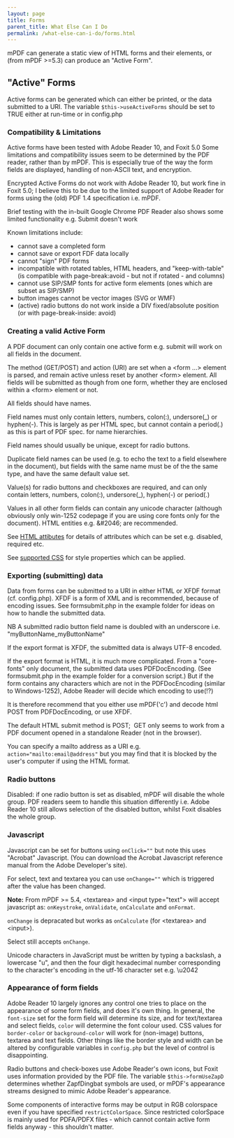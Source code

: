 ```yaml
---
layout: page
title: Forms
parent_title: What Else Can I Do
permalink: /what-else-can-i-do/forms.html
---
```


<div id="bpmbook" class="bpmbook" style="direction:ltr;">
<div class="topic_user_field">
<div id="U0">
<p>mPDF can generate a static view of HTML forms and their elements, or (from mPDF &gt;=5.3) can produce an "Active Form".</p>
<h2>"Active" Forms</h2>
<p>Active forms can be generated which can either be printed, or the data submitted to a URI. The variable <code>$this-&gt;useActiveForms</code> should be set to <span class="smallblock">TRUE</span> either at run-time or in <span class="filename">config.php</span></p>
<h3>Compatibility &amp; Limitations</h3>
<p>Active forms have been tested with Adobe Reader 10, and Foxit 5.0 Some limitations and compatibility issues seem to be determined by the PDF reader, rather than by mPDF. This is especially true of the way the form fields are displayed, handling of non-ASCII text, and encryption.</p>
<p>Encrypted Active Forms do not work with Adobe Reader 10, but work fine in Foxit 5.0; I believe this to be due to the limited support of Adobe Reader for forms using the (old) PDF 1.4 specification i.e. mPDF.</p>
<p>Brief testing with the in-built Google Chrome PDF Reader also shows some limited functionality e.g. Submit doesn't work</p>
<p>Known limitations include:</p>
<ul>
<li>cannot save a completed form</li>
<li>cannot save or export FDF data locally</li>
<li>cannot "sign" PDF forms</li>
<li>incompatible with rotated tables, HTML headers, and "keep-with-table" (is compatible with page-break:avoid - but not if rotated - and columns)</li>
<li>cannot use SIP/SMP fonts for active form elements (ones which are subset as SIP/SMP)</li>
<li>button images cannot be vector images (SVG or WMF)</li>
<li>(active) radio buttons do not work inside a DIV fixed/absolute position (or with page-break-inside: avoid)</li>
</ul>
<h3>Creating a valid Active Form</h3>
<p>A PDF document can only contain one active form e.g. submit will work on all fields in the document.</p>
<p>The method (GET/POST) and action (URI) are set when a &lt;form ...&gt; element is parsed, and remain active unless reset by another &lt;form&gt; element. All fields will be submitted as though from one form, whether they are enclosed within a &lt;form&gt; element or not.</p>
<p>All fields should have names.</p>
<p>Field names must only contain letters, numbers, colon(:), undersore(_) or hyphen(-). This is largely as per HTML spec, but cannot contain a period(.) as this is part of PDF spec. for name hierarchies.</p>
<p>Field names should usually be unique, except for radio buttons.</p>
<p>Duplicate field names can be used (e.g. to echo the text to a field elsewhere in the document), but fields with the same name must be of the the same type, and have the same default value set.</p>
<p>Value(s) for radio buttons and checkboxes are required, and can only contain letters, numbers, colon(:), undersore(_), hyphen(-) or period(.)</p>
<p>Values in all other form fields can contain any unicode character (although obviously only win-1252 codepage if you are using core fonts only for the document). HTML entities e.g. &amp;#2046; are recommended.</p>
<p>See <a href="{{ "/html-support/html-attributes.html" | prepend: site.baseurl }}">HTML attibutes</a> for details of attributes which can be set e.g. disabled, required etc.</p>
<p>See <a href="{{ "/css-stylesheets/supported-css.html" | prepend: site.baseurl }}">supported CSS</a> for style properties which can be applied.</p>
<h3>Exporting (submitting) data</h3>
<p>Data from forms can be submitted to a URI in either HTML or XFDF format (cf. <span class="filename">config.php</span>). XFDF is a form of XML and is recommended, because of encoding issues. See <span class="filename">formsubmit.php</span> in the example folder for ideas on how to handle the submitted data.</p>
<p>NB A submitted radio button field name is doubled with an underscore i.e. "myButtonName_myButtonName"</p>
<p>If the export format is XFDF, the submitted data is always UTF-8 encoded.</p>
<p>If the export format is HTML, it is much more complicated. From a "core-fonts" only document, the submitted data uses PDFDocEncoding. (See <span class="filename">formsubmit.php</span> in the example folder for a conversion script.) But if the form contains any characters which are not in the PDFDocEncoding (similar to Windows-1252), Adobe Reader will decide which encoding to use(!?)</p>
<p>It is therefore recommend that you either use mPDF('c') and decode html POST from PDFDocEncoding, or use XFDF.</p>
<p>The default HTML submit method is POST;&nbsp; GET only seems to work from a PDF document opened in a standalone Reader (not in the browser).</p>
<p>You can specify a mailto address as a URI e.g. <code>action="mailto:email@address"</code> but you may find that it is blocked by the user's computer if using the HTML format.</p>
<h3>Radio buttons</h3>
<p>Disabled: if one radio button is set as disabled, mPDF will disable the whole group. PDF readers seem to handle this situation differently i.e. Adobe Reader 10 still allows selection of the disabled button, whilst Foxit disables the whole group.</p>
<h3>Javascript</h3>
<p>Javascript can be set for buttons using <code>onClick=""</code> but note this uses "Acrobat" Javascript. (You can download the Acrobat Javascript reference manual from the Adobe Developer's site).</p>
<p>For select, text and textarea you can use <code>onChange=""</code> which is triggered after the value has been changed.</p>

<div class="alert alert-info" role="alert"><b>Note:</b> From mPDF &gt;= 5.4, &lt;textarea&gt; and &lt;input type="text"&gt; will accept javascript as: <code>onKeystroke</code>, <code>onValidate</code>, <code>onCalculate</code> and <code>onFormat</code>.

<code>onChange</code> is depracated but works as <code>onCalculate</code> (for &lt;textarea&gt; and &lt;input&gt;).

Select still accepts <code>onChange</code>.</div>
<p>Unicode characters in JavaScript must be written by typing a backslash, a lowercase "u", and then the four digit hexadecimal number corresponding to the character's encoding in the utf-16 character set e.g. \u2042</p>
<h3>Appearance of form fields</h3>
<p>Adobe Reader 10 largely ignores any control one tries to place on the appearance of some form fields, and does it's own thing. In general, the <code>font-size</code> set for the form field will determine its size, and for text/textarea and select fields, <code>color</code> will determine the font colour used. CSS values for <code>border-color</code> or <code>background-color</code> will work for (non-image) buttons, textarea and text fields. Other things like the border style and width can be altered by configurable variables in <span class="filename"><code>config.php</code></span> but the level of control is disappointing.</p>
<p>Radio buttons and check-boxes use Adobe Reader's own icons, but Foxit uses information provided by the PDF file. The variable <code>$this-&gt;formUseZapD</code> determines whether ZapfDingbat symbols are used, or mPDF's appearance streams designed to mimic Adobe Reader's appearance.</p>
<p>Some components of interactive forms may be output in RGB colorspace even if you have specified <code>restrictColorSpace</code>. Since restricted colorSpace is mainly used for PDFA/PDFX files - which cannot contain active form fields anyway - this shouldn't matter.</p>
</div>
</div>

